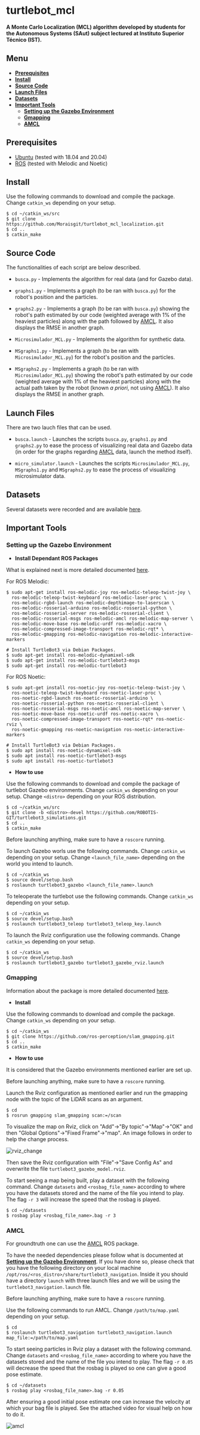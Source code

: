 # turtlebot_mcl

**A Monte Carlo Localization (MCL) algorithm developed by students for the Autonomous Systems (SAut) subject lectured at Instituto Superior Técnico (IST).**

## Menu

  - [**Prerequisites**](#prerequisites)
  - [**Install**](#install)
  - [**Source Code**](#source-code)
  - [**Launch Files**](#launch-files)
  - [**Datasets**](#datasets)
  - [**Important Tools**](#important-tools)
    - [**Setting up the Gazebo Environment**](#setting-up-the-gazebo-environment)
    - [**Gmapping**](#gmapping)
    - [**AMCL**](#amcl)

## Prerequisites
- [Ubuntu](https://ubuntu.com/download) (tested with 18.04 and 20.04)
- [ROS](http://wiki.ros.org/ROS/Installation) (tested with Melodic and Noetic)

## Install
Use the following commands to download and compile the package. Change `catkin_ws` depending on your setup.

```
$ cd ~/catkin_ws/src
$ git clone https://github.com/Moraisgit/turtlebot_mcl_localization.git
$ cd ..
$ catkin_make
```

## Source Code
The functionalities of each script are below described.
- `busca.py` - Implements the algorithm for real data (and for Gazebo data).

- `graphs1.py` - Implements a graph (to be ran with `busca.py`) for the robot's position and the particles.

- `graphs2.py` - Implements a graph (to be ran with `busca.py`) showing the robot's path estimated by our code (weighted average with 1% of the heaviest particles) along with the path followed by [AMCL](https://wiki.ros.org/amcl). It also displays the RMSE in another graph.

- `Microsimulador_MCL.py` - Implements the algorithm for synthetic data.

- `MSgraphs1.py` - Implements a graph (to be ran with `Microsimulador_MCL.py`) for the robot's position and the particles.

- `MSgraphs2.py` - Implements a graph (to be ran with `Microsimulador_MCL.py`) showing the robot's path estimated by our code (weighted average with 1% of the heaviest particles) along with the actual path taken by the robot (known <i>a priori</i>, not using [AMCL](https://wiki.ros.org/amcl)). It also displays the RMSE in another graph.

## Launch Files
There are two lauch files that can be used.
- `busca.launch` - Launches the scripts `busca.py`, `graphs1.py` and `graphs2.py` to ease the process of visualizing real data and Gazebo data (in order for the graphs regarding [AMCL](https://wiki.ros.org/amcl) data, launch the method itself).

- `micro_simulator.launch` - Launches the scripts `Microsimulador_MCL.py`, `MSgraphs1.py` and `MSgraphs2.py` to ease the process of visualizing microsimulator data.

## Datasets
Several datasets were recorded and are available [here](https://drive.google.com/drive/folders/13gN8WpE1l5GEju-yHzZDzt4QcmkR-ijJ?usp=sharing).

## Important Tools

### Setting up the Gazebo Environment

- **Install Dependant ROS Packages**

What is explained next is more detailed documented [here](https://emanual.robotis.com/docs/en/platform/turtlebot3/simulation/).

For ROS Melodic:
```
$ sudo apt-get install ros-melodic-joy ros-melodic-teleop-twist-joy \
  ros-melodic-teleop-twist-keyboard ros-melodic-laser-proc \
  ros-melodic-rgbd-launch ros-melodic-depthimage-to-laserscan \
  ros-melodic-rosserial-arduino ros-melodic-rosserial-python \
  ros-melodic-rosserial-server ros-melodic-rosserial-client \
  ros-melodic-rosserial-msgs ros-melodic-amcl ros-melodic-map-server \
  ros-melodic-move-base ros-melodic-urdf ros-melodic-xacro \
  ros-melodic-compressed-image-transport ros-melodic-rqt* \
  ros-melodic-gmapping ros-melodic-navigation ros-melodic-interactive-markers

# Install TurtleBot3 via Debian Packages.
$ sudo apt-get install ros-melodic-dynamixel-sdk
$ sudo apt-get install ros-melodic-turtlebot3-msgs
$ sudo apt-get install ros-melodic-turtlebot3
```
For ROS Noetic:
```
$ sudo apt-get install ros-noetic-joy ros-noetic-teleop-twist-joy \
  ros-noetic-teleop-twist-keyboard ros-noetic-laser-proc \
  ros-noetic-rgbd-launch ros-noetic-rosserial-arduino \
  ros-noetic-rosserial-python ros-noetic-rosserial-client \
  ros-noetic-rosserial-msgs ros-noetic-amcl ros-noetic-map-server \
  ros-noetic-move-base ros-noetic-urdf ros-noetic-xacro \
  ros-noetic-compressed-image-transport ros-noetic-rqt* ros-noetic-rviz \
  ros-noetic-gmapping ros-noetic-navigation ros-noetic-interactive-markers

# Install TurtleBot3 via Debian Packages.
$ sudo apt install ros-noetic-dynamixel-sdk
$ sudo apt install ros-noetic-turtlebot3-msgs
$ sudo apt install ros-noetic-turtlebot3
```

- **How to use**

Use the following commands to download and compile the package of turtlebot Gazebo environments. Change `catkin_ws` depending on your setup. Change `<distro>` depending on your ROS distribution.
```
$ cd ~/catkin_ws/src
$ git clone -b <distro>-devel https://github.com/ROBOTIS-GIT/turtlebot3_simulations.git
$ cd ..
$ catkin_make
```

Before launching anything, make sure to have a `roscore` running.

To launch Gazebo worls use the following commands. Change `catkin_ws` depending on your setup. Change `<launch_file_name>` depending on the world you intend to launch.
```
$ cd ~/catkin_ws
$ source devel/setup.bash
$ roslaunch turtlebot3_gazebo <launch_file_name>.launch
```

To teleoperate the turtlebot use the following commands. Change `catkin_ws` depending on your setup.
```
$ cd ~/catkin_ws
$ source devel/setup.bash
$ roslaunch turtlebot3_teleop turtlebot3_teleop_key.launch
```

To launch the Rviz configuration use the following commands. Change `catkin_ws` depending on your setup.
```
$ cd ~/catkin_ws
$ source devel/setup.bash
$ roslaunch turtlebot3_gazebo turtlebot3_gazebo_rviz.launch
```

### Gmapping
Information about the package is more detailed documented [here](http://wiki.ros.org/gmapping).

- **Install**

Use the following commands to download and compile the package. Change `catkin_ws` depending on your setup.
```
$ cd ~/catkin_ws
$ git clone https://github.com/ros-perception/slam_gmapping.git
$ cd ..
$ catkin_make
```
- **How to use**

It is considered that the Gazebo environments mentioned earlier are set up.

Before launching anything, make sure to have a `roscore` running.

Launch the Rviz configuration as mentioned earlier and run the gmapping node with the topic of the LiDAR scans as an argument.
```
$ cd
$ rosrun gmapping slam_gmapping scan:=/scan
```

To visualize the map on Rviz, click on "Add"->"By topic"->"Map"->"OK" and then "Global Options"->"Fixed Frame"->"map". An image follows in order to help the change process.

![rviz_change](./assets/rviz_change.png)

Then save the Rviz configuration with "File"->"Save Config As" and overwrite the file `turtlebot3_gazebo_model.rviz`.

To start seeing a map being built, play a dataset with the following command. Change `datasets` and `<rosbag_file_name>` according to where you have the datasets stored and the name of the file you intend to play. The flag `-r 3` will increase the speed that the rosbag is played.
```
$ cd ~/datasets
$ rosbag play <rosbag_file_name>.bag -r 3
```

### AMCL

For groundtruth one can use the [AMCL](https://wiki.ros.org/amcl) ROS package.

To have the needed dependencies please follow what is documented at [**Setting up the Gazebo Environment**](#setting-up-the-gazebo-environment). If you have done so, please check that you have the following directory on your local machine `/opt/ros/<ros_distro>/share/turtlebot3_navigation`. Inside it you should have a directory `launch` with three launch files and we will be using the `turtlebot3_navigation.launch` file.

Before launching anything, make sure to have a `roscore` running.

Use the following commands to run AMCL. Change `/path/to/map.yaml` depending on your setup.
```
$ cd
$ roslaunch turtlebot3_navigation turtlebot3_navigation.launch map_file:=/path/to/map.yaml
```

To start seeing particles in Rviz play a dataset with the following command. Change `datasets` and `<rosbag_file_name>` according to where you have the datasets stored and the name of the file you intend to play. The flag `-r 0.05` will decrease the speed that the rosbag is played so one can give a good pose estimate.
```
$ cd ~/datasets
$ rosbag play <rosbag_file_name>.bag -r 0.05
```

After ensuring a good initial pose estimate one can increase the velocity at which your bag file is played. See the attached video for visual help on how to do it.

![amcl](./assets/amcl.gif)
